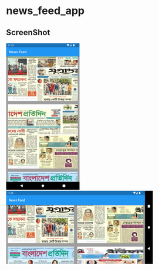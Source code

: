 # news_feed_app

## ScreenShot

<img src="https://raw.githubusercontent.com/saymanrifat/news_feed_app/main/Screenshot_1689614428.png" width="200" height="400" />
<img src="https://raw.githubusercontent.com/saymanrifat/news_feed_app/main/Screenshot_1689614437.png" width="400" height="200" />
